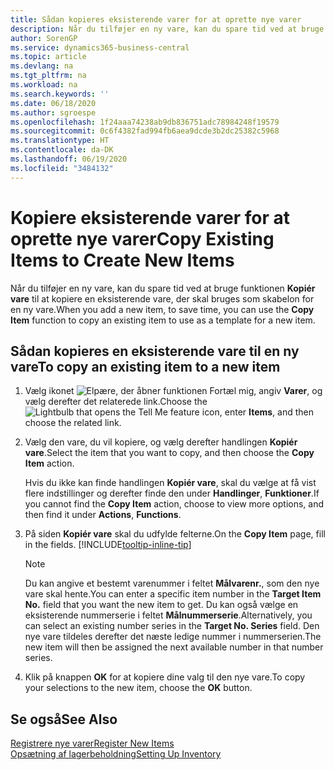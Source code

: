 ```yaml
---
title: Sådan kopieres eksisterende varer for at oprette nye varer
description: Når du tilføjer en ny vare, kan du spare tid ved at bruge funktionen Kopiér vare til at kopiere en eksisterende vare, der skal bruges som skabelon for en ny vare.
author: SorenGP
ms.service: dynamics365-business-central
ms.topic: article
ms.devlang: na
ms.tgt_pltfrm: na
ms.workload: na
ms.search.keywords: ''
ms.date: 06/18/2020
ms.author: sgroespe
ms.openlocfilehash: 1f24aaa74238ab9db836751adc78984248f19579
ms.sourcegitcommit: 0c6f4382fad994fb6aea9dcde3b2dc25382c5968
ms.translationtype: HT
ms.contentlocale: da-DK
ms.lasthandoff: 06/19/2020
ms.locfileid: "3484132"
---
```

# <a name="copy-existing-items-to-create-new-items"></a><span data-ttu-id="cca74-103">Kopiere eksisterende varer for at oprette nye varer</span><span class="sxs-lookup"><span data-stu-id="cca74-103">Copy Existing Items to Create New Items</span></span>

<span data-ttu-id="cca74-104">Når du tilføjer en ny vare, kan du spare tid ved at bruge funktionen **Kopiér vare** til at kopiere en eksisterende vare, der skal bruges som skabelon for en ny vare.</span><span class="sxs-lookup"><span data-stu-id="cca74-104">When you add a new item, to save time, you can use the **Copy Item** function to copy an existing item to use as a template for a new item.</span></span>  

## <a name="to-copy-an-existing-item-to-a-new-item"></a><span data-ttu-id="cca74-105">Sådan kopieres en eksisterende vare til en ny vare</span><span class="sxs-lookup"><span data-stu-id="cca74-105">To copy an existing item to a new item</span></span>

1. <span data-ttu-id="cca74-106">Vælg ikonet ![Elpære, der åbner funktionen Fortæl mig](media/ui-search/search_small.png "Fortæl mig, hvad du vil foretage dig"), angiv **Varer**, og vælg derefter det relaterede link.</span><span class="sxs-lookup"><span data-stu-id="cca74-106">Choose the ![Lightbulb that opens the Tell Me feature](media/ui-search/search_small.png "Tell me what you want to do") icon, enter **Items**, and then choose the related link.</span></span>  
2. <span data-ttu-id="cca74-107">Vælg den vare, du vil kopiere, og vælg derefter handlingen **Kopiér vare**.</span><span class="sxs-lookup"><span data-stu-id="cca74-107">Select the item that you want to copy, and then choose the **Copy Item** action.</span></span>  

    <span data-ttu-id="cca74-108">Hvis du ikke kan finde handlingen **Kopiér vare**, skal du vælge at få vist flere indstillinger og derefter finde den under **Handlinger**, **Funktioner**.</span><span class="sxs-lookup"><span data-stu-id="cca74-108">If you cannot find the **Copy Item** action, choose to view more options, and then find it under **Actions**, **Functions**.</span></span>  

3. <span data-ttu-id="cca74-109">På siden **Kopiér vare** skal du udfylde felterne.</span><span class="sxs-lookup"><span data-stu-id="cca74-109">On the **Copy Item** page, fill in the fields.</span></span> [!INCLUDE[tooltip-inline-tip](includes/tooltip-inline-tip_md.md)]

    > [!NOTE]  
    > <span data-ttu-id="cca74-110">Du kan angive et bestemt varenummer i feltet **Målvarenr.**, som den nye vare skal hente.</span><span class="sxs-lookup"><span data-stu-id="cca74-110">You can enter a specific item number in the **Target Item No.** field that you want the new item to get.</span></span> <span data-ttu-id="cca74-111">Du kan også vælge en eksisterende nummerserie i feltet **Målnummerserie**.</span><span class="sxs-lookup"><span data-stu-id="cca74-111">Alternatively, you can select an existing number series in the **Target No. Series** field.</span></span> <span data-ttu-id="cca74-112">Den nye vare tildeles derefter det næste ledige nummer i nummerserien.</span><span class="sxs-lookup"><span data-stu-id="cca74-112">The new item will then be assigned the next available number in that number series.</span></span>  

4. <span data-ttu-id="cca74-113">Klik på knappen **OK** for at kopiere dine valg til den nye vare.</span><span class="sxs-lookup"><span data-stu-id="cca74-113">To copy your selections to the new item, choose the **OK** button.</span></span>  

## <a name="see-also"></a><span data-ttu-id="cca74-114">Se også</span><span class="sxs-lookup"><span data-stu-id="cca74-114">See Also</span></span>

[<span data-ttu-id="cca74-115">Registrere nye varer</span><span class="sxs-lookup"><span data-stu-id="cca74-115">Register New Items</span></span>](inventory-how-register-new-items.md)  
[<span data-ttu-id="cca74-116">Opsætning af lagerbeholdning</span><span class="sxs-lookup"><span data-stu-id="cca74-116">Setting Up Inventory</span></span>](inventory-setup-inventory.md)  
